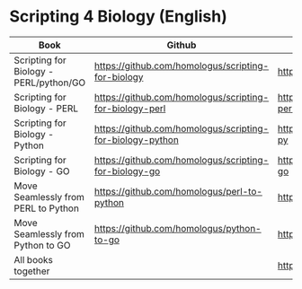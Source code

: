 # Scripting 4 Biology (English)

| Book                   | Github                                        |                             Leanpub         |
|------------------------|-----------------------------------------------|---------------------------------------------|
| Scripting for Biology  - PERL/python/GO | https://github.com/homologus/scripting-for-biology | https://leanpub.com/scripting4biology  |
| Scripting for Biology - PERL | https://github.com/homologus/scripting-for-biology-perl | https://leanpub.com/scripting4biology-perl  |
| Scripting for Biology - Python | https://github.com/homologus/scripting-for-biology-python | https://leanpub.com/scripting4biology-py  |
| Scripting for Biology - GO | https://github.com/homologus/scripting-for-biology-go | https://leanpub.com/scripting4biology-go  |
| Move Seamlessly from PERL to Python | https://github.com/homologus/perl-to-python | https://leanpub.com/perl2python | 
| Move Seamlessly from Python to GO  | https://github.com/homologus/python-to-go | https://leanpub.com/python2go  |
| All books together      |                                                    | https://leanpub.com/b/scripting4biology|

